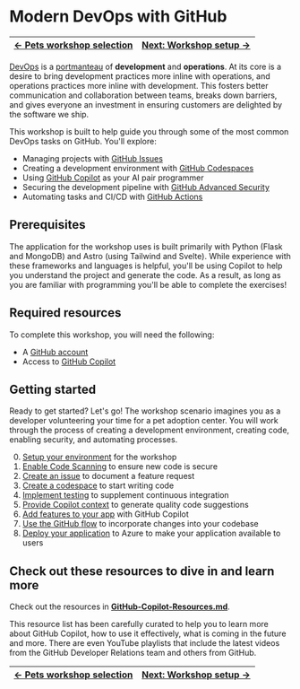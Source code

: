 # Modern DevOps with GitHub

| [← Pets workshop selection][walkthrough-previous] | [Next: Workshop setup →][walkthrough-next] |
|:-----------------------------------|------------------------------------------:|

[DevOps][devops] is a [portmanteau][portmanteau] of **development** and **operations**. At its core is a desire to bring development practices more inline with operations, and operations practices more inline with development. This fosters better communication and collaboration between teams, breaks down barriers, and gives everyone an investment in ensuring customers are delighted by the software we ship.

This workshop is built to help guide you through some of the most common DevOps tasks on GitHub. You'll explore:

- Managing projects with [GitHub Issues][github-issues]
- Creating a development environment with [GitHub Codespaces][github-codespaces]
- Using [GitHub Copilot][github-copilot] as your AI pair programmer
- Securing the development pipeline with [GitHub Advanced Security][github-security]
- Automating tasks and CI/CD with [GitHub Actions][github-actions]

## Prerequisites

The application for the workshop uses is built primarily with Python (Flask and MongoDB) and Astro (using Tailwind and Svelte). While experience with these frameworks and languages is helpful, you'll be using Copilot to help you understand the project and generate the code. As a result, as long as you are familiar with programming you'll be able to complete the exercises!

## Required resources

To complete this workshop, you will need the following:

- A [GitHub account][github-signup]
- Access to [GitHub Copilot][github-copilot]

## Getting started

Ready to get started? Let's go! The workshop scenario imagines you as a developer volunteering your time for a pet adoption center. You will work through the process of creating a development environment, creating code, enabling security, and automating processes.

0. [Setup your environment][walkthrough-next] for the workshop
1. [Enable Code Scanning][code-scanning] to ensure new code is secure
2. [Create an issue][issues] to document a feature request
3. [Create a codespace][codespaces] to start writing code
4. [Implement testing][testing] to supplement continuous integration
5. [Provide Copilot context][context] to generate quality code suggestions
6. [Add features to your app][code] with GitHub Copilot
7. [Use the GitHub flow][github-flow] to incorporate changes into your codebase
8. [Deploy your application][deployment] to Azure to make your application available to users

## Check out these resources to dive in and learn more
Check out the resources in [**GitHub-Copilot-Resources.md**][GitHub-Copilot-Resources]. 

This resource list has been carefully curated to help you to learn more about GitHub Copilot, how to use it effectively, what is coming in the future and more. There are even YouTube playlists that include the latest videos from the GitHub Developer Relations team and others from GitHub. 

| [← Pets workshop selection][walkthrough-previous] | [Next: Workshop setup →][walkthrough-next] |
|:-----------------------------------|------------------------------------------:|

[code]: ./6-code.md
[code-scanning]: ./1-code-scanning.md
[codespaces]: ./3-codespaces.md
[context]: ./5-context.md
[deployment]: ./8-deployment.md
[devops]: https://en.wikipedia.org/wiki/DevOps
[github-actions]: https://github.com/features/actions
[github-codespaces]: https://github.com/features/codespaces
[github-copilot]: https://github.com/features/copilot
[github-flow]: ./7-github-flow.md
[github-issues]: https://github.com/features/issues
[github-security]: https://github.com/features/security
[github-signup]: https://github.com/join
[issues]: ./2-issues.md
[portmanteau]: https://www.merriam-webster.com/dictionary/portmanteau
[testing]: ./4-testing.md
[walkthrough-next]: ./0-setup.md
[walkthrough-previous]: ../README.md
[GitHub-Copilot-Resources]: ../GitHub-Copilot-Resources.md

